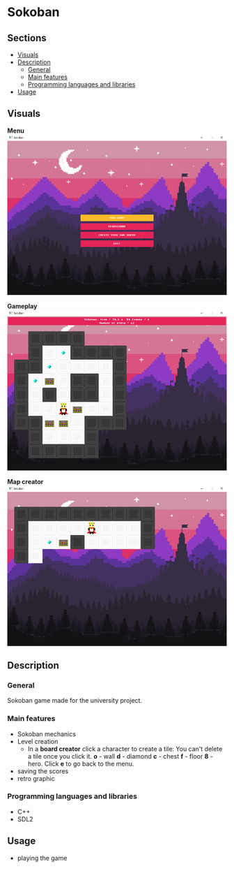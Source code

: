 ﻿
# Sokoban

## Sections

 - [Visuals](#visuals)
 - [Description](#description)
	 - [General](#general)
	 - [Main features](#main-features)
	 - [Programming languages and libraries](#programming-languages-and-libraries)
 - [Usage](#usage)
 
## Visuals

**Menu**
![menu](docs/images/screenshot_menu.png)

**Gameplay**
![gameplay](docs/images/screenshot_gameplay.png)

**Map creator**
![map-creator](docs/images/screenshot_map_creator.png)

## Description

### General

Sokoban game made for the university project.

### Main features

 - Sokoban mechanics
 - Level creation
   - In a **board creator** click a character to create a tile:
	You can't delete a tile once you click it.
	**o** - wall
	**d** - diamond
	**c** - chest
	**f** - floor
	**8** - hero.
	 Click **e** to go back to the menu. 
 - saving the scores
 - retro graphic
 
### Programming languages and libraries

 - C++
 - SDL2

## Usage

 - playing the game
